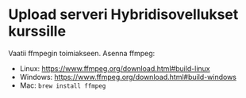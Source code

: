 # Upload serveri Hybridisovellukset kurssille

Vaatii ffmpegin toimiakseen.
Asenna ffmpeg:

- Linux: https://www.ffmpeg.org/download.html#build-linux
- Windows: https://www.ffmpeg.org/download.html#build-windows
- Mac: `brew install ffmpeg`

